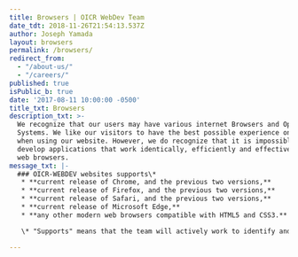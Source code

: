 ```yaml
---
title: Browsers | OICR WebDev Team
date_tdt: 2018-11-26T21:54:13.537Z
author: Joseph Yamada
layout: browsers
permalink: /browsers/
redirect_from:
  - "/about-us/"
  - "/careers/"
published: true
isPublic_b: true
date: '2017-08-11 10:00:00 -0500'
title_txt: Browsers
description_txt: >-
  We recognize that our users may have various internet Browsers and Operating
  Systems. We like our visitors to have the best possible experience on the web
  when using our website. However, we do recognize that it is impossible to
  develop applications that work identically, efficiently and effectively on all
  web browsers. 
message_txt: |-
  ### OICR-WEBDEV websites supports\*
   * **current release of Chrome, and the previous two versions,**
   * **current release of Firefox, and the previous two versions,**
   * **current release of Safari, and the previous two versions,**
   * **current release of Microsoft Edge,**
   * **any other modern web browsers compatible with HTML5 and CSS3.**

   \* "Supports" means that the team will actively work to identify and fix bugs.

---
```


